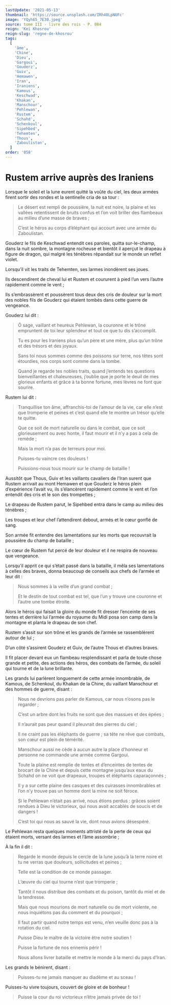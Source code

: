 ```yaml
---
lastUpdate: '2021-05-13'
thumbnail: 'https://source.unsplash.com/IRh4OLpNUFc'
image: 'YQyh65_7E30.jpeg'
source: tome III - livre des rois - P. 084
reign: 'Keï Khosrou'
reign-slug: 'regne-de-khosrou'
tags:
  [
    'âme',
    'Chine',
    'Dieu',
    'Gargoui',
    'Gouderz',
    'Guiv',
    'Hemawen',
    'Iran',
    'Iraniens',
    'Kamous',
    'Keschwad',
    'Khakan',
    'Manschour',
    'Pehlewan',
    'Rustem',
    'Schahd',
    'Schenkoul',
    'Sipehbed',
    'Tehemten',
    'Thous',
    'Zaboulistan',
  ]
order: '058'
---
```


# Rustem arrive auprès des Iraniens

Lorsque le soleil et la lune eurent quitté la voûte du ciel, les deux armées firent sortir des rondes et la sentinelle cria de sa tour :

> Le désert est rempli de poussière, la nuit est noire, la plaine et les vallées retentissent de bruits confus et l’on voit briller des flambeaux au milieu d’une masse de braves ;
>
> C’est le héros au corps d’éléphant qui accourt avec une armée du Zaboulistan.

Gouderz le fils de Keschwad entendit ces paroles, quitta sur-le-champ, dans la nuit sombre, la montagne rocheuse et bientôt il aperçut le drapeau à figure de dragon, qui malgré les ténèbres répandait sur le monde un reflet violet.

Lorsqu’il vit les traits de Tehemten, ses larmes inondèrent ses joues.

Ils descendirent de cheval lui et Rustem et coururent à pied l’un vers l’autre rapidement comme le vent ;

Ils s’embrassèrent et poussèrent tous deux des cris de douleur sur la mort des nobles fils de Gouderz qui étaient tombés dans cette guerre de vengeance.

Gouderz lui dit :

> Ô sage, vaillant et heureux Pehlewan, la couronne et le trône empruntent de toi leur splendeur et tout ce que tu dis s’accomplit.
>
> Tu es pour les Iraniens plus qu’un père et une mère, plus qu’un trône et des trésors et des joyaux.
>
> Sans toi nous sommes comme des poissons sur terre, nos têtes sont étourdies, nos corps sont comme dans la tombe.
>
> Quand je regarde tes nobles traits, quand j’entends tes questions bienveillantes et chaleureuses, j’oublie que je porte le deuil de mes glorieux enfants et grâce à ta bonne fortune, mes lèvres ne font que sourire.

Rustem lui dit :

> Tranquillise ton âme, affranchis-toi de l’amour de la vie, car elle n’est que tromperie et peines et c’est quand elle te montre un trésor qu’elle te quitte.
>
> Que ce soit de mort naturelle ou dans le combat, que ce soit glorieusement ou avec honte, il faut mourir et il n’y a pas à cela de remède ;
>
> Mais la mort n’a pas de terreurs pour moi.
>
> Puisses-tu vaincre ces douleurs !
>
> Puissions-nous tous mourir sur le champ de bataille !

Aussitôt que Thous, Guiv et les vaillants cavaliers de l’Iran surent que Rustem arrivait au mont Hemawen et que Gouderz le héros plein d’expérience l’avait vu, ils s’élancèrent rapidement comme le vent et l’on entendit des cris et le son des trompettes ;

Le drapeau de Rustem parut, le Sipehbed entra dans le camp au milieu des ténèbres ;

Les troupes et leur chef l’attendirent debout, armés et le cœur gonflé de sang.

Son armée fit entendre des lamentations sur les morts que recouvrait la poussière du champ de bataille ;

Le cœur de Rustem fut percé de leur douleur et il ne respira de nouveau que vengeance.

Lorsqu’il apprit ce qui s’était passé dans la bataille, il mêla ses lamentations à celles des braves, donna beaucoup de conseils aux chefs de l’armée et leur dit :

> Nous sommes à la veille d’un grand combat ;
>
> Et le destin de tout combat est tel, que l’un y trouve une couronne et l’autre une tombe étroite.

Alors le héros qui faisait la gloire du monde fit dresser l’enceinte de ses tentes et derrière lui l’armée du royaume du Midi posa son camp dans la montagne et planta le drapeau de son chef.

Rustem s’assit sur son trône et les grands de l’armée se rassemblèrent autour de lui ;

D’un côté s’assirent Gouderz et Guiv, de l’autre Thous et d’autres braves.

Il fit placer devant eux un flambeau resplendissant et parla de toute chose grande et petite, des actions des héros, des combats de l’armée, du soleil qui tourne et de la lune brillante.

Les grands lui parlèrent longuement de cette armée innombrable, de Kamous, de Schenkoul, du Khakan de la Chine, du vaillant Manschour et des hommes de guerre, disant :

> Nous ne devrions pas parler de Kamous, car nous n’osons pas le regarder ;
>
> C’est un arbre dont les fruits ne sont que des massues et des épées ;
>
> Il n’aurait pas peur quand il pleuvrait des pierres du ciel ;
>
> Il ne craint pas les éléphants de guerre ; sa tête ne rêve que combats, son cœur est plein de témérité.
>
> Manschour aussi ne cède à aucun autre la place d’honneur et personne ne commande une armée comme Gargoui.
>
> Toute la plaine est remplie de tentes et d’enceintes de tentes de brocart de la Chine et depuis cette montagne jusqu’aux eaux du Schahd on ne voit que drapeaux, troupes et éléphants caparaçonnés ;
>
> Il y a sur cette plaine des casques et des cuirasses innombrables et l’on n’y trouve pas un homme dont la mine ne soit féroce.
>
> Si le Pehlewan n’était pas arrivé, nous étions perdus : grâces soient rendues à Dieu le victorieux, qui nous avait accablés de soucis et de dangers !
>
> C’est toi qui nous as sauvé la vie, dont nous avions désespéré.

Le Pehlewan resta quelques moments attristé de la perte de ceux qui étaient morts, versant des larmes et l’âme assombrie ;

À la fin il dit :

> Regarde le monde depuis le cercle de la lune jusqu’à la terre noire et tu ne verras que douleurs, sollicitudes et peines ;
>
> Telle est la condition de ce monde passager.
>
> L’œuvre du ciel qui tourne n’est que tromperie ;
>
> Tantôt il nous distribue des combats et du poison, tantôt du miel et de la tendresse.
>
> Mais que nous mourions de mort naturelle ou de mort violente, ne nous inquiétons pas du comment et du pourquoi ;
>
> Il faut partir quand notre temps est venu, n’en veuille donc pas à la rotation du ciel.
>
> Puisse Dieu le maître de la victoire être notre soutien !
>
> Puisse la fortune de nos ennemis périr !
>
> Nous allons livrer bataille et mettre le monde à la merci du pays d’Iran.

Les grands le bénirent, disant :

> Puisses-tu ne jamais manquer au diadème et au sceau !

Puisses-tu vivre toujours, couvert de gloire et de bonheur !
>
> Puisse la cour du roi victorieux n’être jamais privée de toi !
